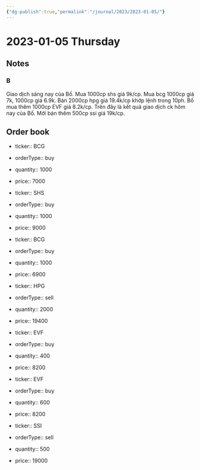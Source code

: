 ```yaml
---
{"dg-publish":true,"permalink":"/journal/2023/2023-01-05/"}
---
```


# 2023-01-05 Thursday

## Notes

### B

Giao dịch sáng nay của Bố.
Mua 1000cp shs giá 9k/cp.
Mua bcg 1000cp giá 7k, 1000cp giá 6.9k.
Bán 2000cp hpg giá 19.4k/cp khớp lệnh trong 10ph.
Bố mua thêm 1000cp EVF giá 8.2k/cp.
Trên đây là kết quả giao dịch ck hôm nay của Bố. Mới bán thêm 500cp ssi giá 19k/cp.

## Order book

- ticker:: BCG
- orderType:: buy
- quantity:: 1000
- price:: 7000

- ticker:: SHS
- orderType:: buy
- quantity:: 1000
- price:: 9000

- ticker:: BCG
- orderType:: buy
- quantity:: 1000
- price:: 6900

- ticker:: HPG
- orderType:: sell
- quantity:: 2000
- price:: 19400

- ticker:: EVF
- orderType:: buy
- quantity:: 400
- price:: 8200

- ticker:: EVF
- orderType:: buy
- quantity:: 600
- price:: 8200

- ticker:: SSI
- orderType:: sell
- quantity:: 500
- price:: 19000
